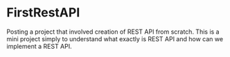 # FirstRestAPI

Posting a project that involved creation of REST API from scratch. This is a mini project simply to understand what exactly is REST API and how can we implement a REST API.

